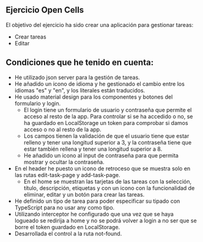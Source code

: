 ## Ejercicio Open Cells

El objetivo del ejercicio ha sido crear una aplicación para gestionar tareas:

- Crear tareas
- Editar

## Condiciones que he tenido en cuenta:

- He utilizado json server para la gestión de tareas.
- He añadido un icono de idioma y he gestionado el cambio entre los idiomas "es" y "en", y los literales están traducidos.
- He usado material design para los componentes y botones del formulario y login.
  - El login tiene un formulario de usuario y contraseña que permite el acceso al resto de la app. Para controlar si se ha accedido o no, se ha guardado en LocalStorage un token para comprobar si damos acceso o no al resto de la app.
  - Los campos tienen la validación de que el usuario tiene que estar relleno y tener una longitud superior a 3, y la contraseña tiene que estar también rellena y tener una longitud superior a 8.
  - He añadido un icono al input de contraseña para que permita mostrar y ocultar la contraseña.
- En el header he puesto un icono de retroceso que se muestra solo en las rutas edit-task-page y add-task-page.
  - En el home se muestran las tarjetas de las tareas con la selección, título, descripción, etiquetas y con un icono con la funcionalidad de eliminar, editar y un botón para crear las tareas.
- He definido un tipo de tarea para poder especificar su tipado con TypeScript para no usar any como tipo.
- Utilizando interceptor he configurado que una vez que se haya logueado se redirija a home y no se podrá volver a login a no ser que se borre el token guardado en LocalStorage.
- Desarrollada el control a la ruta not-found.
